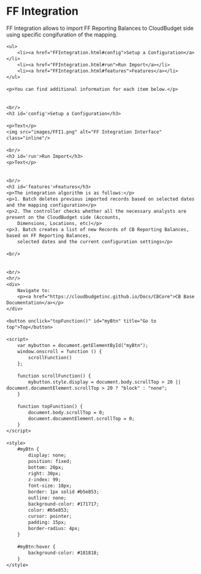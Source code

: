 <html>
<body>

<head>
    <meta charset="UTF-8">
    <title>FF Integration</title>
</head>

<h1 id='pageTop'>FF Integration</h1>
<div>
    <p>FF Integration allows to import FF Reporting Balances to CloudBudget side using specific congifuration of the
        mapping.
    </p>

    <ul>
        <li><a href="FFIntegration.html#config">Setup a Configuration</a></li>
        <li><a href="FFIntegration.html#run">Run Import</a></li>
        <li><a href="FFIntegration.html#features">Features</a></li>
    </ul>

    <p>You can find additional information for each item below.</p>


    <br/>
    <h3 id='config'>Setup a Configuration</h3>

    <p>Text</p>
    <img src="images/FFI1.png" alt="FF Integration Interface" class="inline"/>

    <br/>
    <h3 id='run'>Run Import</h3>
    <p>Text</p>


    <br/>
    <h3 id='features'>Features</h3>
    <p>The integration algorithm is as follows:</p>
    <p>1. Batch deletes previous imported records based on selected dates and the mapping configuration</p>
    <p>2. The controller checks whether all the necessary analysts are present on the CloudBudget side (Accounts,
        Dimensions, Locations, etc)</p>
    <p>3. Batch creates a list of new Records of CB Reporting Balances, based on FF Reporting Balances,
        selected dates and the current configuration settings</p>

    <br/>


    <br/>
    <hr/>
    <div>
        Navigate to:
        <p><a href="https://cloudbudgetinc.github.io/Docs/CBCore">CB Base Documentation</a></p>
    </div>

    <button onclick="topFunction()" id="myBtn" title="Go to top">Top</button>

    <script>
        var mybutton = document.getElementById("myBtn");
        window.onscroll = function () {
            scrollFunction()
        };

        function scrollFunction() {
            mybutton.style.display = document.body.scrollTop > 20 || document.documentElement.scrollTop > 20 ? "block" : "none";
        }

        function topFunction() {
            document.body.scrollTop = 0;
            document.documentElement.scrollTop = 0;
        }
    </script>

    <style>
        #myBtn {
            display: none;
            position: fixed;
            bottom: 20px;
            right: 30px;
            z-index: 99;
            font-size: 18px;
            border: 1px solid #b5e853;
            outline: none;
            background-color: #171717;
            color: #b5e853;
            cursor: pointer;
            padding: 15px;
            border-radius: 4px;
        }

        #myBtn:hover {
            background-color: #181818;
        }
    </style>


</body>
</html>